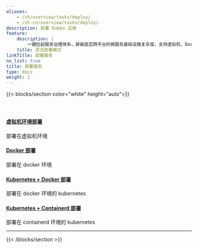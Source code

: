 ```yaml
---
aliases:
    - /zh/overview/tasks/deploy/
    - /zh-cn/overview/tasks/deploy/
description: 部署 Dubbo 应用
feature:
    description: |
        一键拉起服务治理体系，屏蔽底层跨平台的微服务基础设施复杂度，支持虚拟机、Docker、Kubernetes、服务网格等多种部署模式。
    title: 灵活部署模式
linkTitle: 部署服务
no_list: true
title: 部署服务
type: docs
weight: 2
---
```




{{< blocks/section color="white" height="auto">}}
<div class="td-content list-page">
    <div class="lead"></div><header class="article-meta">
    </header><div class="row">
    <div class="col-sm col-md-6 mb-4">
        <div class="h-100 card shadow" href="#">
            <div class="card-body">
                <h4 class="card-title">
                    <a href='{{< relref "./deploy-on-vm/" >}}'>虚拟机环境部署</a>
                </h4>
                <p>部署在虚拟机环境</p>
            </div>
        </div>
    </div>
    <div class="col-sm col-md-6 mb-4">
        <div class="h-100 card shadow" href="#">
            <div class="card-body">
                <h4 class="card-title">
                    <a href='{{< relref "./deploy-on-docker/" >}}'>Docker 部署</a>
                </h4>
                <p>部署在 docker 环境</p>
            </div>
        </div>
    </div>
    <div class="col-sm col-md-6 mb-4">
        <div class="h-100 card shadow" href="#">
            <div class="card-body">
                <h4 class="card-title">
                    <a href='{{< relref "./deploy-on-k8s-docker/" >}}'>Kubernetes + Docker 部署</a>
                </h4>
                <p>部署在 docker 环境的 kubernetes</p>
            </div>
        </div>
    </div>
    <div class="col-sm col-md-6 mb-4">
        <div class="h-100 card shadow" href="#">
            <div class="card-body">
                <h4 class="card-title">
                    <a href='{{< relref "./deploy-on-k8s-containerd/" >}}'>Kubernetes + Containerd 部署</a>
                </h4>
                <p>部署在 containerd 环境的 kubernetes </p>
            </div>
        </div>
    </div>
</div>
<hr>
</div>

{{< /blocks/section >}}
